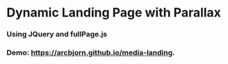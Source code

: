 # Dynamic Landing Page with Parallax

### Using JQuery and fullPage.js
### Demo: https://arcbjorn.github.io/media-landing.
